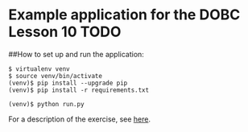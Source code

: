 # Example application for the DOBC Lesson 10 TODO

##How to set up and run the application:

```
$ virtualenv venv
$ source venv/bin/activate
(venv)$ pip install --upgrade pip
(venv)$ pip install -r requirements.txt

(venv)$ python run.py
```

For a description of the exercise, see [here](https://devopsbootcamp.osuosl.org/frameworks.html).
